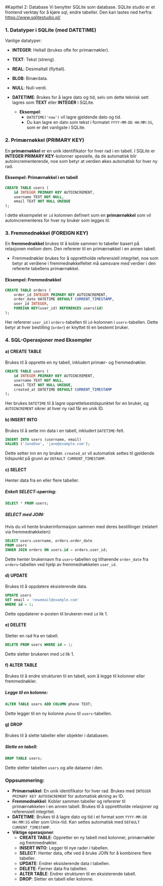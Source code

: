#Kapittel 2: Database
Vi benytter SQLite som database. 
SQLite studio er et frontend verktøy for å kjøre sql, endre tabeller. 
Den kan lastes ned herfra: https://www.sqlitestudio.pl/

### 1. **Datatyper i SQLite** (med DATETIME)

Vanlige datatyper:
- **INTEGER**: Heltall (brukes ofte for primærnøkler).
- **TEXT**: Tekst (streng).
- **REAL**: Desimaltall (flyttall).
- **BLOB**: Binærdata.
- **NULL**: Null-verdi.
- **DATETIME**: Brukes for å lagre dato og tid, selv om dette teknisk sett lagres som **TEXT** eller **INTEGER** i SQLite.

   - **Eksempel**: 
     - `DATETIME('now')` vil lagre gjeldende dato og tid.
     - Du kan lagre en dato som tekst i formatet `YYYY-MM-DD HH:MM:SS`, som er det vanligste i SQLite.

### 2. **Primærnøkkel (PRIMARY KEY)**
En **primærnøkkel** er en unik identifikator for hver rad i en tabell. I SQLite er **INTEGER PRIMARY KEY**-kolonner spesielle, da de automatisk blir autoincrementerende, noe som betyr at verdien økes automatisk for hver ny rad.

#### Eksempel: Primærnøkkel i en tabell
```sql
CREATE TABLE users (
    id INTEGER PRIMARY KEY AUTOINCREMENT,
    username TEXT NOT NULL,
    email TEXT NOT NULL UNIQUE
);
```

I dette eksempelet er `id` kolonnen definert som en **primærnøkkel** som vil autoincrementeres for hver ny bruker som legges til.

### 3. **Fremmednøkkel (FOREIGN KEY)**
En **fremmednøkkel** brukes til å koble sammen to tabeller basert på relasjonen mellom dem. Den refererer til en primærnøkkel i en annen tabell.

- Fremmednøkler brukes for å opprettholde referensiell integritet, noe som betyr at verdiene i fremmednøkkelfeltet må samsvare med verdier i den refererte tabellens primærnøkkel.

#### Eksempel: Fremmednøkkel
```sql
CREATE TABLE orders (
    order_id INTEGER PRIMARY KEY AUTOINCREMENT,
    order_date DATETIME DEFAULT CURRENT_TIMESTAMP,
    user_id INTEGER,
    FOREIGN KEY(user_id) REFERENCES users(id)
);
```

Her refererer `user_id` i `orders`-tabellen til `id`-kolonnen i `users`-tabellen. Dette betyr at hver bestilling (`order`) er knyttet til en bestemt bruker.

### 4. **SQL-Operasjoner med Eksempler**

#### a) **CREATE TABLE**
Brukes til å opprette en ny tabell, inkludert primær- og fremmednøkler.
```sql
CREATE TABLE users (
    id INTEGER PRIMARY KEY AUTOINCREMENT,
    username TEXT NOT NULL,
    email TEXT NOT NULL UNIQUE,
    created_at DATETIME DEFAULT CURRENT_TIMESTAMP
);
```

Her brukes `DATETIME` til å lagre opprettelsestidspunktet for en bruker, og `AUTOINCREMENT` sikrer at hver ny rad får en unik ID.

#### b) **INSERT INTO**
Brukes til å sette inn data i en tabell, inkludert `DATETIME`-felt.
```sql
INSERT INTO users (username, email)
VALUES ('JaneDoe', 'jane@example.com');
```

Dette setter inn en ny bruker. `created_at` vil automatisk settes til gjeldende tidspunkt på grunn av `DEFAULT CURRENT_TIMESTAMP`.

#### c) **SELECT**
Henter data fra en eller flere tabeller.

##### Enkelt SELECT-spørring:
```sql
SELECT * FROM users;
```

##### SELECT med JOIN:
Hvis du vil hente brukerinformasjon sammen med deres bestillinger (relatert via fremmednøkkelen):
```sql
SELECT users.username, orders.order_date
FROM users
INNER JOIN orders ON users.id = orders.user_id;
```

Dette henter brukernavn fra `users`-tabellen og tilhørende `order_date` fra `orders`-tabellen ved hjelp av fremmednøkkelen `user_id`.

#### d) **UPDATE**
Brukes til å oppdatere eksisterende data.
```sql
UPDATE users
SET email = 'newemail@example.com'
WHERE id = 1;
```

Dette oppdaterer e-posten til brukeren med `id` lik 1.

#### e) **DELETE**
Sletter en rad fra en tabell.
```sql
DELETE FROM users WHERE id = 1;
```

Dette sletter brukeren med `id` lik 1.

#### f) **ALTER TABLE**
Brukes til å endre strukturen til en tabell, som å legge til kolonner eller fremmednøkler.

##### Legge til en kolonne:
```sql
ALTER TABLE users ADD COLUMN phone TEXT;
```

Dette legger til en ny kolonne `phone` til `users`-tabellen.

#### g) **DROP**
Brukes til å slette tabeller eller objekter i databasen.

##### Slette en tabell:
```sql
DROP TABLE users;
```

Dette sletter tabellen `users` og alle dataene i den.


### Oppsummering:

- **Primærnøkkel**: En unik identifikator for hver rad. Brukes med `INTEGER PRIMARY KEY AUTOINCREMENT` for automatisk økning av ID.
- **Fremmednøkkel**: Kobler sammen tabeller og refererer til primærnøkkelen i en annen tabell. Brukes til å opprettholde relasjoner og referensiell integritet.
- **DATETIME**: Brukes til å lagre dato og tid i et format som `YYYY-MM-DD HH:MM:SS` eller som Unix-tid. Kan settes automatisk med `DEFAULT CURRENT_TIMESTAMP`.
- **Viktige operasjoner**:
  - **CREATE TABLE**: Oppretter en ny tabell med kolonner, primærnøkler og fremmednøkler.
  - **INSERT INTO**: Legger til nye rader i tabellen.
  - **SELECT**: Henter data, ofte ved å bruke JOIN for å kombinere flere tabeller.
  - **UPDATE**: Endrer eksisterende data i tabellen.
  - **DELETE**: Fjerner data fra tabellen.
  - **ALTER TABLE**: Endrer strukturen til en eksisterende tabell.
  - **DROP**: Sletter en tabell eller kolonne.
 

